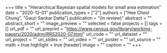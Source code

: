 +++
title = "Hierarchical Bayesian spatial models for small area estimation"
date = "2020-12-01"
publication_types = ["2"]
authors = ["Hee Cheol Chung", "Gauri Sankar Datta"]
publication = "(in review)"
abstract = ""
abstract_short = ""
image_preview = ""
selected = false
projects = []
tags = []
url_pdf = ""
url_preprint = "https://www.census.gov/library/working-papers/2020/adrm/RRS2020-07.html"
url_code = ""
url_dataset = ""
url_project = ""
url_slides = ""
url_video = ""
url_poster = ""
url_source = ""
math = true
highlight = true
[header]
image = ""
caption = ""
+++
